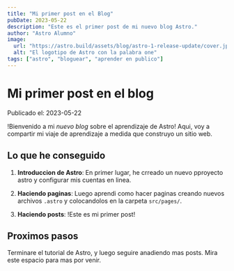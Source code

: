 ```yaml
---
title: "Mi primer post en el Blog"
pubDate: 2023-05-22
description: "Este es el primer post de mi nuevo blog Astro."
author: "Astro Alumno"
image: 
  url: "https://astro.build/assets/blog/astro-1-release-update/cover.jpeg"
  alt: "El logotipo de Astro con la palabra one"
tags: ["astro", "bloguear", "aprender en publico"]
---
```


# Mi primer post en el blog

Publicado el: 2023-05-22

!Bienvenido a mi _nuevo blog_ sobre el aprendizaje de Astro! Aqui, voy a compartir mi viaje de aprendizaje a medida que construyo un sitio web.

## Lo que he conseguido

1. **Introduccion de Astro**: En primer lugar, he crreado un nuevo pproyecto astro y configurar mis cuentas en linea.

2. **Haciendo paginas**: Luego aprendi como hacer paginas creando nuevos archivos `.astro` y colocandolos en la carpeta `src/pages/`.

3. **Haciendo posts**: !Este es mi primer post!

## Proximos pasos

Terminare el tutorial de Astro, y luego seguire anadiendo mas posts. Mira este espacio para mas por venir.